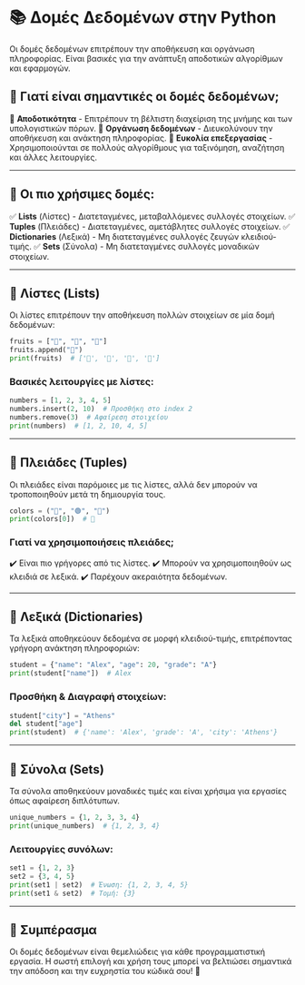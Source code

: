 # 📚 Δομές Δεδομένων στην Python

Οι δομές δεδομένων επιτρέπουν την αποθήκευση και οργάνωση πληροφορίας. Είναι βασικές για την ανάπτυξη αποδοτικών αλγορίθμων και εφαρμογών.

## 🔹 Γιατί είναι σημαντικές οι δομές δεδομένων;

🔹 **Αποδοτικότητα** - Επιτρέπουν τη βέλτιστη διαχείριση της μνήμης και των υπολογιστικών πόρων.
🔹 **Οργάνωση δεδομένων** - Διευκολύνουν την αποθήκευση και ανάκτηση πληροφορίας.
🔹 **Ευκολία επεξεργασίας** - Χρησιμοποιούνται σε πολλούς αλγορίθμους για ταξινόμηση, αναζήτηση και άλλες λειτουργίες.

---

## 🔹 Οι πιο χρήσιμες δομές:

✅ **Lists** (Λίστες) - Διατεταγμένες, μεταβαλλόμενες συλλογές στοιχείων.
✅ **Tuples** (Πλειάδες) - Διατεταγμένες, αμετάβλητες συλλογές στοιχείων.
✅ **Dictionaries** (Λεξικά) - Μη διατεταγμένες συλλογές ζευγών κλειδιού-τιμής.
✅ **Sets** (Σύνολα) - Μη διατεταγμένες συλλογές μοναδικών στοιχείων.

---

## 🔹 Λίστες (Lists)

Οι λίστες επιτρέπουν την αποθήκευση πολλών στοιχείων σε μία δομή δεδομένων:

```python
fruits = ["🍎", "🍌", "🍊"]
fruits.append("🍇")
print(fruits)  # ['🍎', '🍌', '🍊', '🍇']
```

### Βασικές λειτουργίες με λίστες:
```python
numbers = [1, 2, 3, 4, 5]
numbers.insert(2, 10)  # Προσθήκη στο index 2
numbers.remove(3)  # Αφαίρεση στοιχείου
print(numbers)  # [1, 2, 10, 4, 5]
```

---

## 🔹 Πλειάδες (Tuples)

Οι πλειάδες είναι παρόμοιες με τις λίστες, αλλά δεν μπορούν να τροποποιηθούν μετά τη δημιουργία τους.

```python
colors = ("🔴", "🟢", "🔵")
print(colors[0])  # 🔴
```

### Γιατί να χρησιμοποιήσεις πλειάδες;
✔️ Είναι πιο γρήγορες από τις λίστες.
✔️ Μπορούν να χρησιμοποιηθούν ως κλειδιά σε λεξικά.
✔️ Παρέχουν ακεραιότητα δεδομένων.

---

## 🔹 Λεξικά (Dictionaries)

Τα λεξικά αποθηκεύουν δεδομένα σε μορφή κλειδιού-τιμής, επιτρέποντας γρήγορη ανάκτηση πληροφοριών:

```python
student = {"name": "Alex", "age": 20, "grade": "A"}
print(student["name"])  # Alex
```

### Προσθήκη & Διαγραφή στοιχείων:
```python
student["city"] = "Athens"
del student["age"]
print(student)  # {'name': 'Alex', 'grade': 'A', 'city': 'Athens'}
```

---

## 🔹 Σύνολα (Sets)

Τα σύνολα αποθηκεύουν μοναδικές τιμές και είναι χρήσιμα για εργασίες όπως αφαίρεση διπλότυπων.

```python
unique_numbers = {1, 2, 3, 3, 4}
print(unique_numbers)  # {1, 2, 3, 4}
```

### Λειτουργίες συνόλων:
```python
set1 = {1, 2, 3}
set2 = {3, 4, 5}
print(set1 | set2)  # Ένωση: {1, 2, 3, 4, 5}
print(set1 & set2)  # Τομή: {3}
```

---

## 🎯 Συμπέρασμα

Οι δομές δεδομένων είναι θεμελιώδεις για κάθε προγραμματιστική εργασία. Η σωστή επιλογή και χρήση τους μπορεί να βελτιώσει σημαντικά την απόδοση και την ευχρηστία του κώδικά σου! 🚀
